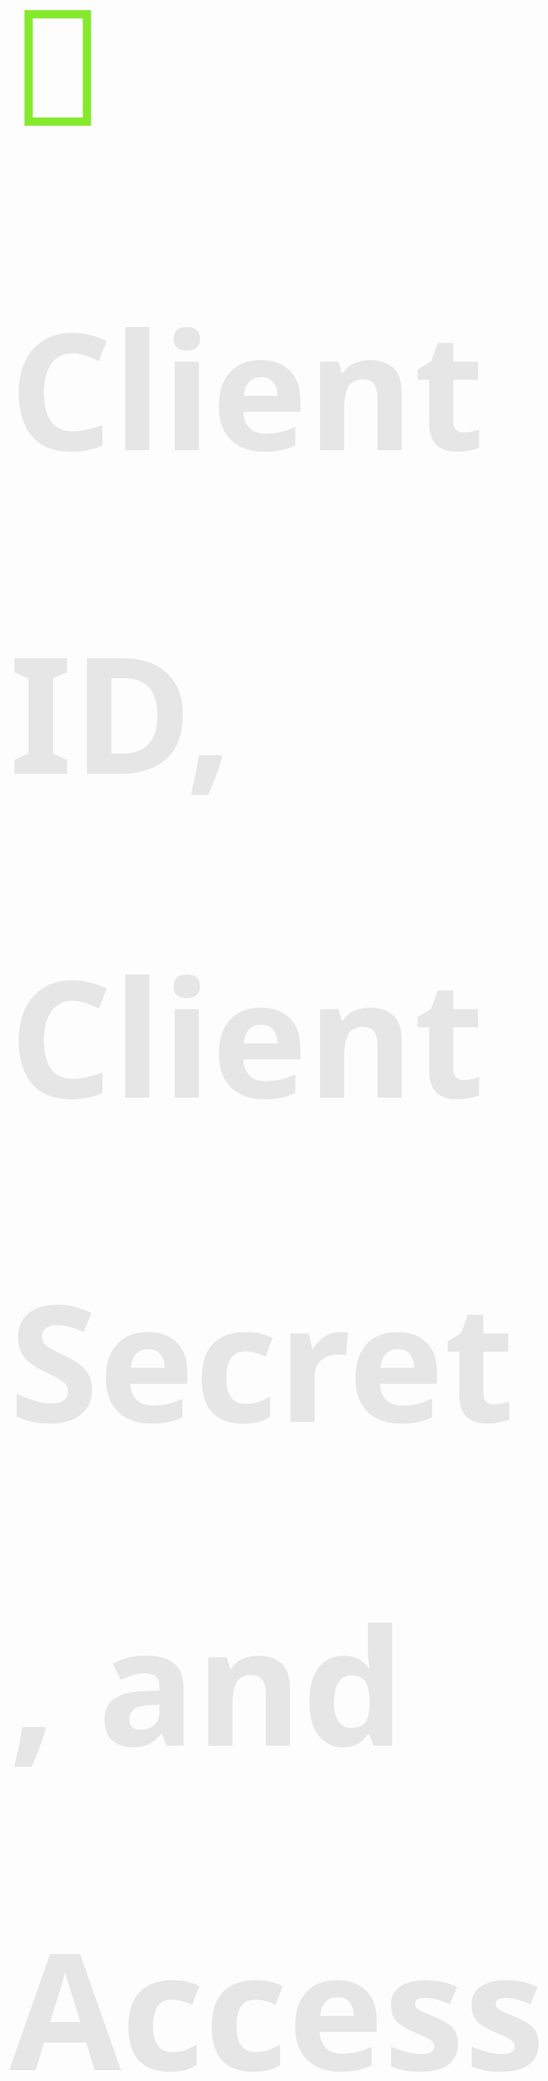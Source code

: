 <style>
  :root {
    /*--bg: #000000;*/
    --text: #e6e6e6;
    --muted: #a0aec0;
    --accent: #85EA2D;
    --accent-2: #6CBF00;
    --accent-3: #4CAF50;
    --success: #85EA2D;
    --warning: #F59E0B;
    --danger: #EF4444;
    --code-bg: #0d1117;
    --code-border: #2a2f36;
    --table-border: #2a2f36;
    --blockquote-bg: #0f1a12;
    --blockquote-border: #85EA2D;
  
  /* Force dark theme */
  :root { --bg: #121212; --text: #e6e6e6; --muted: #a0aec0; --accent: #85EA2D; --accent-2: #6CBF00; --accent-3: #4CAF50; --success: #85EA2D; --warning: #F59E0B; --danger: #EF4444; --code-bg: #0d1117; --code-border: #2a2f36; --table-border: #2a2f36; --blockquote-bg: #0f1a12; --blockquote-border: #85EA2D; }
  body { background: var(--bg); color: var(--text); font-family: "Segoe UI", system-ui, -apple-system, Roboto, "Helvetica Neue", Arial; font-size: 72px; line-height: 2.0; letter-spacing: 0.15px; }
  h1 { font-size: 4.5em; font-weight: 800; color: var(--text); margin-top: 0.6em; border-bottom: 2px solid var(--table-border); padding-bottom: 0.25em; }
  h2 { font-size: 3.6em; font-weight: 750; color: var(--accent); margin-top: 1.1em; }
  h3 { font-size: 2.8em; font-weight: 700; color: var(--accent-2); margin-top: 1em; }
  h4 { font-size: 2.2em; font-weight: 650; color: var(--accent-3); }
  p, li { font-weight: 500; }
  strong { font-weight: 800; color: var(--text); }
  em { color: var(--muted); }
  a { color: var(--accent); text-underline-offset: 3px; }
  ul, ol { margin: 0.5em 0 1em; }
  li { margin: 0.35em 0; }
  code { background: var(--code-bg); border: 1px solid var(--code-border); padding: 0.25em 0.55em; border-radius: 6px; font-size: 1.2em; }
  pre { background: var(--code-bg); border: 1px solid var(--code-border); padding: 1.2em; border-radius: 10px; overflow: auto; box-shadow: 0 4px 14px rgba(0,0,0,0.25); }
  pre code { background: transparent; border: 0; padding: 0; font-size: 1.2em; }
  table { width: 100%; border-collapse: collapse; margin: 1em 0; font-size: 1.2em; }
  th, td { border: 1px solid var(--table-border); padding: 10px 12px; text-align: left; }
  thead th { background: rgba(37, 99, 235, 0.08); color: var(--text); }
  tbody tr:nth-child(even) { background: rgba(148, 163, 184, 0.08); }
  blockquote { background: var(--blockquote-bg); border-left: 6px solid var(--blockquote-border); padding: 0.8em 1em; border-radius: 8px; color: var(--text); }
  .badge { display: inline-block; padding: 0.2em 0.6em; border-radius: 999px; font-size: 0.8em; font-weight: 700; }
  .badge.info { background: rgba(37,99,235,0.12); color: var(--accent); }
  .badge.success { background: rgba(16,185,129,0.12); color: var(--success); }
  .badge.warn { background: rgba(245,158,11,0.12); color: var(--warning); }
  .badge.danger { background: rgba(239,68,68,0.12); color: var(--danger); }
  .callout { border-left: 6px solid var(--accent); background: rgba(37,99,235,0.08); padding: 0.9em 1em; border-radius: 8px; margin: 1em 0; }
  .callout.warning { border-color: var(--warning); background: rgba(245,158,11,0.08); }
  .callout.success { border-color: var(--success); background: rgba(16,185,129,0.08); }
  .callout.danger { border-color: var(--danger); background: rgba(239,68,68,0.08); }
</style>
## 🔑 **Client ID, Client Secret, and Access Token**

— A Practical Guide for OAuth2/OIDC Clients —

## 🧭 **Contents**

- Client ID vs Client Secret
- When the Client Sends the Secret
- Who Authenticates Whom?
- Who Issues Tokens?
- Resource Access Flow
- Clearing Up Confusion
- How client_id is assigned
- Client Registration (What IAM stores)

1. Client ID vs Client Secret

| Item | What it is | Example | Security Note |
|------|------------|---------|---------------|
| client_id | Public identifier for the app | `my-mobile-app` | Safe if leaked |
| client_secret | Password generated by IAM at registration | `Xyz123$SuperSecret` | Never embed in SPAs/mobile |

Notes

- client_id + client_secret are stored by IAM. The secret is only used when exchanging for tokens, not on every request.

2. When does the client send the secret?

a) Client Registration (one-time)

- IAM stores `client_id`
- IAM gives `client_secret` once; store hashed in DB (like a password)

b) Token Request (ongoing)

When requesting an access token, the client authenticates with `client_id` + `client_secret`.

HTTP example

```http
POST /token
Authorization: Basic base64(client_id:client_secret)
Content-Type: application/x-www-form-urlencoded

grant_type=authorization_code&code=abc123&redirect_uri=https://myapp/callback
```

Best practice: Authorization header. A less secure alternative is putting credentials in the body.

3. Who authenticates who?

- IAM authenticates clients using `client_id` + `client_secret` (or mTLS/JWT assertion)
- IAM authenticates users with username/password, biometrics, social, etc.
- Both happen only at the Authorization Server (IAM).

4. Who issues tokens?

Only the `/token` endpoint issues tokens:

- Access Token: short-lived (5–15 minutes), used for API calls
- Refresh Token: long-lived, used to get new access tokens

Not during login, not during `checkAccess`, not during registration.

Flow

1. Client redirects user to `/authorize`
2. IAM authenticates user and returns authorization code
3. Client calls `/token` with `client_id` + `client_secret` + `code`
4. IAM issues access and refresh tokens

5. Resource Access Flow

1. Client registers → gets `client_id` + `client_secret`
2. User logs in → IAM issues access + refresh tokens
3. Client calls APIs with `Authorization: Bearer <access_token>`
4. Resource server validates token, reads `sub` and `client_id`, applies policies, returns allow/deny

6. Clearing up Confusion

- User authentication is IAM’s job, but tokens are only issued at `/token`
- Client authentication: the secret is used only at `/token`, not every API call
- Client registration (often admin-driven) is not the same as login

Key Takeaway

```text
client_id = public app identifier
client_secret = private app password (confidential clients only)
access_token = proof used on every API call
refresh_token = used at /token to obtain new access tokens
/token = the only place tokens are created/rotated
```

7. How client_id is assigned

- Generated by IAM (not by the client)
- Must be unique and unguessable

```json
{
  "client_id": "c1c839f0-9aa2-4a21-9e42-98a6f9ffac3b",
  "client_secret": "jDk8sh2...."
}
```

8. Client Registration (What IAM stores)

| Field | Purpose |
|------|---------|
| id (internal PK) | DB primary key |
| client_id | Public identifier (unique, IAM-generated) |
| client_secret_hash | Hashed secret (confidential clients) |
| name | Human-friendly name |
| type | `public` (SPA, mobile) or `confidential` (server) |
| redirect_uris | Allowed callback URLs |
| grant_types | Allowed OAuth2 flows |
| scopes | Allowed scopes |
| audience | Allowed resource servers |
| created_at / updated_at | Audit fields |
| status | Active / disabled |

Optional fields

- `jwks_uri`
- `allowed_cors_origins`
- `token_endpoint_auth_method`

Dynamic Client Registration — Request

```json
{
  "client_name": "My Mobile App",
  "redirect_uris": ["https://myapp.com/callback"],
  "grant_types": ["authorization_code", "refresh_token"],
  "response_types": ["code"],
  "scope": "openid profile read:invoices",
  "token_endpoint_auth_method": "client_secret_basic"
}
```

Dynamic Client Registration — Response

```json
{
  "client_id": "c1c839f0-9aa2-4a21-9e42-98a6f9ffac3b",
  "client_secret": "Xyz123$SuperSecret",
  "client_name": "My Mobile App",
  "redirect_uris": ["https://myapp.com/callback"],
  "grant_types": ["authorization_code", "refresh_token"],
  "scope": "openid profile read:invoices"
}
```

Admin-controlled registration (simpler)

- Admins create clients in the IAM dashboard
- IAM provides `client_id` + `client_secret` out-of-band (copy once)
- Most production systems do this (Keycloak/Okta). Dynamic registration is optional and often disabled for security.

TL;DR

- DB stores → `client_id`, `client_secret_hash`, type, URIs, grants, scopes
- Client provides → name, redirect URIs, grant types, scopes
- IAM generates → `client_id` and `client_secret`